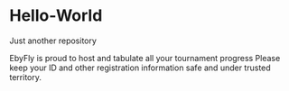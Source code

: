 # Hello-World
Just another repository

EbyFly is proud to host and tabulate all your tournament progress
Please keep your ID and other registration information safe and under trusted territory.
